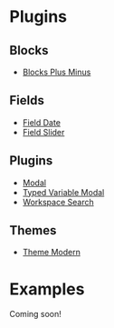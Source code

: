 
# Plugins

## Blocks
* [Blocks Plus Minus](plugins/block-plus-minus/test/index.html)

## Fields
* [Field Date](plugins/field-date/test/index.html)
* [Field Slider](plugins/field-slider/test/index.html)

## Plugins
* [Modal](plugins/modal/test/index.html)
* [Typed Variable Modal](plugins/typed-variable-modal/test/index.html)
* [Workspace Search](plugins/workspace-search/test/index.html)

## Themes
* [Theme Modern](plugins/theme-modern/test/index.html)


# Examples

Coming soon!
<!-- ## Context Menus
* [Context Menus](examples/context-menu-codelab/complete-code/index.html)) -->
